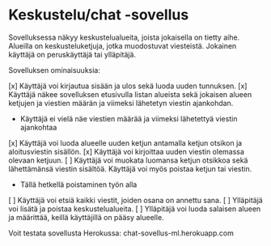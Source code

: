 # Keskustelu/chat -sovellus

Sovelluksessa näkyy keskustelualueita, joista jokaisella on tietty aihe. Alueilla on keskusteluketjuja, jotka muodostuvat viesteistä. Jokainen käyttäjä on peruskäyttäjä tai ylläpitäjä.

Sovelluksen ominaisuuksia:

[x] Käyttäjä voi kirjautua sisään ja ulos sekä luoda uuden tunnuksen.
[x] Käyttäjä näkee sovelluksen etusivulla listan alueista sekä jokaisen alueen ketjujen ja viestien määrän ja viimeksi lähetetyn viestin ajankohdan.
- Käyttäjä ei vielä näe viestien määrää ja viimeksi lähetettyä viestin ajankohtaa

[x] Käyttäjä voi luoda alueelle uuden ketjun antamalla ketjun otsikon ja aloitusviestin sisällön.
[x] Käyttäjä voi kirjoittaa uuden viestin olemassa olevaan ketjuun.
[ ] Käyttäjä voi muokata luomansa ketjun otsikkoa sekä lähettämänsä viestin sisältöä. Käyttäjä voi myös poistaa ketjun tai viestin.
- Tällä hetkellä poistaminen työn alla

[ ] Käyttäjä voi etsiä kaikki viestit, joiden osana on annettu sana.
[ ] Ylläpitäjä voi lisätä ja poistaa keskustelualueita.
[ ] Ylläpitäjä voi luoda salaisen alueen ja määrittää, keillä käyttäjillä on pääsy alueelle.

Voit testata sovellusta Herokussa: chat-sovellus-ml.herokuapp.com
